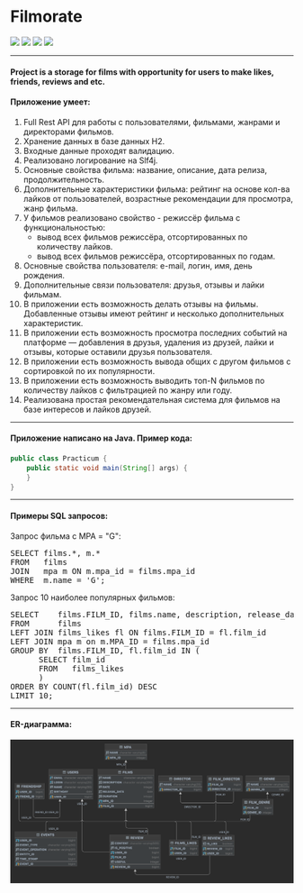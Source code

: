 # Filmorate
![](https://img.shields.io/badge/database-H2Database-blue)
![](https://img.shields.io/badge/language-Java-orange)
![](https://img.shields.io/badge/build_automation_tool-Maven-red)
![](https://img.shields.io/badge/framework-Spring_boot-green)

------
#### Project is a storage for films with opportunity for users to make likes, friends, reviews and etc.

#### Приложение умеет:

1. Full Rest API для работы с пользователями, фильмами, жанрами и директорами фильмов.
2. Хранение данных в базе данных H2.
3. Входные данные проходят валидацию.
4. Реализовано логирование на Slf4j.
5. Основные свойства фильма: название, описание, дата релиза, продолжительность.
6. Дополнительные характеристики фильма: рейтинг на основе кол-ва лайков от пользователей, возрастные рекомендации для просмотра, жанр фильма.
7. У фильмов реализовано свойство - режиссёр фильма с функциональностью:
    - вывод всех фильмов режиссёра, отсортированных по количеству лайков.
    - вывод всех фильмов режиссёра, отсортированных по годам.
8. Основные свойства пользователя: e-mail, логин, имя, день рождения.
9. Дополнительные связи пользователя: друзья, отзывы и лайки фильмам.
10. В приложении есть возможность делать отзывы на фильмы. Добавленные отзывы имеют рейтинг и несколько дополнительных характеристик.
11. В приложении есть возможность просмотра последних событий на платформе — добавления в друзья, удаления из друзей, лайки и отзывы, которые оставили друзья пользователя.
12. В приложении есть возможность вывода общих с другом фильмов с сортировкой по их популярности.
13. В приложении есть возможность выводить топ-N фильмов по количеству лайков с фильтрацией по жанру или году.
14. Реализована простая рекомендательная система для фильмов на базе интересов и лайков друзей.
------
#### Приложение написано на Java. Пример кода:

```java
public class Practicum {
    public static void main(String[] args) {
    }
}
```

------
#### Примеры SQL запросов:
Запрос фильма с MPA = "G":
<pre>
SELECT films.*, m.*
FROM   films 
JOIN   mpa m ON m.mpa_id = films.mpa_id
WHERE  m.name = 'G';
</pre>
Запрос 10 наиболее популярных фильмов:
<pre>
SELECT    films.FILM_ID, films.name, description, release_date, duration, rate, m.mpa_id, m.name
FROM      films
LEFT JOIN films_likes fl ON films.FILM_ID = fl.film_id
LEFT JOIN mpa m on m.MPA_ID = films.mpa_id
GROUP BY  films.FILM_ID, fl.film_id IN (
      SELECT film_id
      FROM   films_likes
      )
ORDER BY COUNT(fl.film_id) DESC
LIMIT 10;
</pre>
------
#### ER-диаграмма:
![ER-диаграмма](ER-diagram.png)